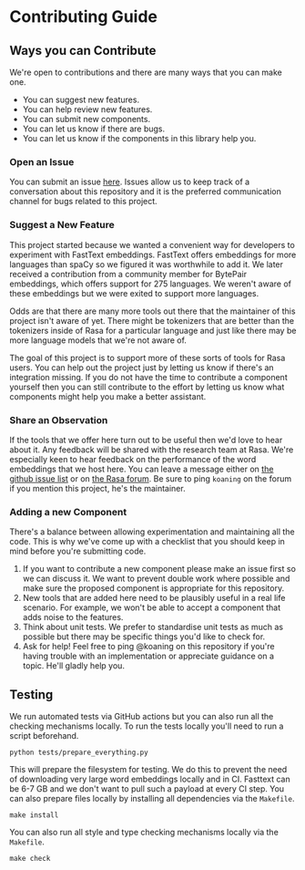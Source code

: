 # Contributing Guide

## Ways you can Contribute

We're open to contributions and there are many ways that you can make one.

- You can suggest new features.
- You can help review new features. 
- You can submit new components.
- You can let us know if there are bugs.
- You can let us know if the components in this library help you.

### Open an Issue

You can submit an issue [here](https://github.com/RasaHQ/rasa-nlu-examples/issues). Issues 
allow us to keep track of a conversation about this repository and it is the preferred 
communication channel for bugs related to this project.

### Suggest a New Feature 

This project started because we wanted a convenient way for developers to experiment with
FastText embeddings. FastText offers embeddings for more languages than spaCy so we figured
it was worthwhile to add it. We later received a contribution from a community member 
for BytePair embeddings, which offers support for 275 languages. We weren't aware of these 
embeddings but we were exited to support more languages. 

Odds are that there are many more tools out there that the maintainer of this project isn't 
aware of yet. There might be tokenizers that are better than the tokenizers inside of Rasa
for a particular language and just like there may be more language models that we're not aware of. 

The goal of this project is to support more of these sorts of tools for Rasa users. You
can help out the project just by letting us know if there's an integration missing. If you 
do not have the time to contribute a component yourself then you can still contribute to the 
effort by letting us know what components might help you make a better assistant. 

### Share an Observation

If the tools that we offer here turn out to be useful then we'd love to hear about it.
Any feedback will be shared with the research team at Rasa. We're especially keen to hear feedback
on the performance of the word embeddings that we host here. You can leave a message
either on [the github issue list](https://github.com/RasaHQ/rasa-nlu-examples/issues) or
on [the Rasa forum](forum.rasa.com/). Be sure to ping `koaning` on the forum if you mention
this project, he's the maintainer.

### Adding a new Component

There's a balance between allowing experimentation and maintaining all the code.
This is why we've come up with a checklist that you should keep in mind before 
you're submitting code.

1. If you want to contribute a new component please make an issue first so we can
discuss it. We want to prevent double work where possible and make sure the proposed
component is appropriate for this repository.
2. New tools that are added here need to be plausibly useful in a real life scenario. 
For example, we won't be able to accept a component that adds noise to the features.
3. Think about unit tests. We prefer to standardise unit tests as much
as possible but there may be specific things you'd like to check for.
4. Ask for help! Feel free to ping @koaning on this repository if you're having
trouble with an implementation or appreciate guidance on a topic. He'll gladly 
help you. 

## Testing

We run automated tests via GitHub actions but you can also run all the checking mechanisms locally. 
To run the tests locally you'll need to run a script beforehand.

```
python tests/prepare_everything.py
```

This will prepare the filesystem for testing. We do this to prevent the need of downloading
very large word embeddings locally and in CI. Fasttext can be 6-7 GB and we don't want to pull such a
payload at every CI step. You can also prepare files locally by installing all dependencies
via the `Makefile`.

```
make install
```

You can also run all style and type checking mechanisms locally via the `Makefile`.

```
make check
```
